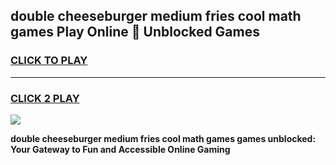 
## double cheeseburger medium fries cool math games Play Online 👋 Unblocked Games
<h3>
<a href="https://news.freeplayer.one?title=double_cheeseburger_medium_fries_cool_math_games&ref=17CMG">CLICK TO PLAY</a></h3>
<hr>

<h3>
<a href="https://news.freeplayer.one?title=double_cheeseburger_medium_fries_cool_math_games&ref=17CMG">CLICK 2 PLAY</a>
  
</h3>

<a href="https://news.freeplayer.one?title=double_cheeseburger_medium_fries_cool_math_games&ref=17CMG/"><img src="https://clearcache.store/games.png"></a>


**double cheeseburger medium fries cool math games games unblocked: Your Gateway to Fun and Accessible Online Gaming**
